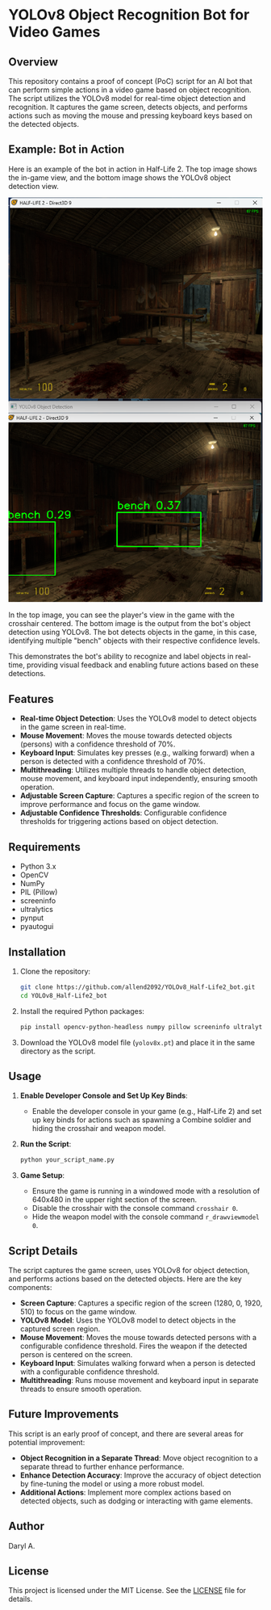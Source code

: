 # YOLOv8 Object Recognition Bot for Video Games

## Overview

This repository contains a proof of concept (PoC) script for an AI bot that can perform simple actions in a video game based on object recognition. The script utilizes the YOLOv8 model for real-time object detection and recognition. It captures the game screen, detects objects, and performs actions such as moving the mouse and pressing keyboard keys based on the detected objects.

## Example: Bot in Action

Here is an example of the bot in action in Half-Life 2. The top image shows the in-game view, and the bottom image shows the YOLOv8 object detection view.

![Half-Life 2 with Bot View](HL_2_with_bot_view.png)

In the top image, you can see the player's view in the game with the crosshair centered. The bottom image is the output from the bot's object detection using YOLOv8. The bot detects objects in the game, in this case, identifying multiple "bench" objects with their respective confidence levels. 

This demonstrates the bot's ability to recognize and label objects in real-time, providing visual feedback and enabling future actions based on these detections.


## Features

- **Real-time Object Detection**: Uses the YOLOv8 model to detect objects in the game screen in real-time.
- **Mouse Movement**: Moves the mouse towards detected objects (persons) with a confidence threshold of 70%.
- **Keyboard Input**: Simulates key presses (e.g., walking forward) when a person is detected with a confidence threshold of 70%.
- **Multithreading**: Utilizes multiple threads to handle object detection, mouse movement, and keyboard input independently, ensuring smooth operation.
- **Adjustable Screen Capture**: Captures a specific region of the screen to improve performance and focus on the game window.
- **Adjustable Confidence Thresholds**: Configurable confidence thresholds for triggering actions based on object detection.

## Requirements

- Python 3.x
- OpenCV
- NumPy
- PIL (Pillow)
- screeninfo
- ultralytics
- pynput
- pyautogui

## Installation

1. Clone the repository:
    ```sh
    git clone https://github.com/allend2092/YOLOv8_Half-Life2_bot.git
    cd YOLOv8_Half-Life2_bot
    ```

2. Install the required Python packages:
    ```sh
    pip install opencv-python-headless numpy pillow screeninfo ultralytics pynput pyautogui
    ```

3. Download the YOLOv8 model file (`yolov8x.pt`) and place it in the same directory as the script.

## Usage

1. **Enable Developer Console and Set Up Key Binds**:
    - Enable the developer console in your game (e.g., Half-Life 2) and set up key binds for actions such as spawning a Combine soldier and hiding the crosshair and weapon model.

2. **Run the Script**:
    ```sh
    python your_script_name.py
    ```

3. **Game Setup**:
    - Ensure the game is running in a windowed mode with a resolution of 640x480 in the upper right section of the screen.
    - Disable the crosshair with the console command `crosshair 0`.
    - Hide the weapon model with the console command `r_drawviewmodel 0`.

## Script Details

The script captures the game screen, uses YOLOv8 for object detection, and performs actions based on the detected objects. Here are the key components:

- **Screen Capture**: Captures a specific region of the screen (1280, 0, 1920, 510) to focus on the game window.
- **YOLOv8 Model**: Uses the YOLOv8 model to detect objects in the captured screen region.
- **Mouse Movement**: Moves the mouse towards detected persons with a configurable confidence threshold. Fires the weapon if the detected person is centered on the screen.
- **Keyboard Input**: Simulates walking forward when a person is detected with a configurable confidence threshold.
- **Multithreading**: Runs mouse movement and keyboard input in separate threads to ensure smooth operation.

## Future Improvements

This script is an early proof of concept, and there are several areas for potential improvement:
- **Object Recognition in a Separate Thread**: Move object recognition to a separate thread to further enhance performance.
- **Enhance Detection Accuracy**: Improve the accuracy of object detection by fine-tuning the model or using a more robust model.
- **Additional Actions**: Implement more complex actions based on detected objects, such as dodging or interacting with game elements.

## Author

Daryl A.

## License

This project is licensed under the MIT License. See the [LICENSE](LICENSE) file for details.
